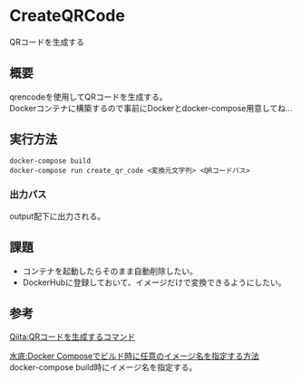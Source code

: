 # CreateQRCode
QRコードを生成する

## 概要

qrencodeを使用してQRコードを生成する。  
Dockerコンテナに構築するので事前にDockerとdocker-compose用意してね…

## 実行方法

```
docker-compose build
docker-compose run create_qr_code <変換元文字列> <QRコードパス>
```

### 出力パス

output配下に出力される。

## 課題

- コンテナを起動したらそのまま自動削除したい。
- DockerHubに登録しておいて、イメージだけで変換できるようにしたい。

## 参考

[Qiita:QRコードを生成するコマンド](https://qiita.com/tukiyo3/items/5ad2b034761858058a27)

[水底:Docker Composeでビルド時に任意のイメージ名を指定する方法](https://amaya382.hatenablog.jp/entry/2017/04/03/034002)  
docker-compose build時にイメージ名を指定する。